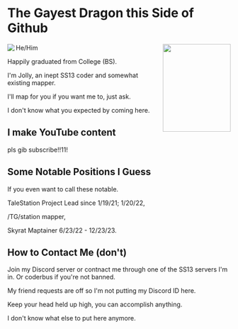 # The Gayest Dragon this Side of Github

<img align ="left" img src="https://github.com/Jolly-66/Jolly-66/assets/70232195/df6686e3-ac8d-404c-a29e-cf0d072bc7b9">

<img align ="right" img src="https://github.com/Jolly-66/Jolly-66/assets/70232195/2d1e6025-5864-4e3c-84ab-4678af72b7f8" width ="153" height="198">

He/Him

Happily graduated from College (BS).

I'm Jolly, an inept SS13 coder and somewhat existing mapper.

I'll map for you if you want me to, just ask.

I don't know what you expected by coming here.

## I make YouTube content

pls gib subscribe!!11!

## Some Notable Positions I Guess

If you even want to call these notable.

TaleStation Project Lead since 1/19/21; 1/20/22,

/TG/station mapper,

Skyrat Maptainer 6/23/22 - 12/23/23.

## How to Contact Me (don't)

Join my Discord server or contnact me through one of the SS13 servers I'm in. Or coderbus if you're not banned.

My friend requests are off so I'm not putting my Discord ID here.

Keep your head held up high, you can accomplish anything.

I don't know what else to put here anymore.
